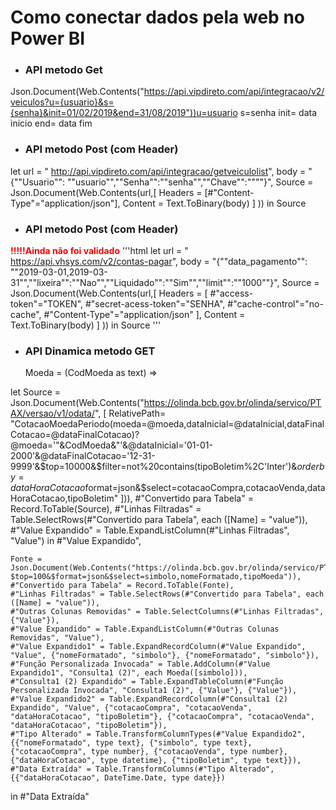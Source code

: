 
# Como conectar dados pela web no Power BI

* ### API metodo Get
Json.Document(Web.Contents("https://api.vipdireto.com/api/integracao/v2/veiculos?u={usuario}&s={senha}&init=01/02/2019&end=31/08/2019"))u=usuario
s=senha
init= data inicio
end= data fim
* ### API metodo Post (com Header)
let
url = " http://api.vipdireto.com/api/integracao/getveiculolist",
body = "{""Usuario"": ""usuario"",""Senha"":""senha"",""Chave"":""""}",
Source = Json.Document(Web.Contents(url,[ 
Headers = [#"Content-Type"="application/json"],
Content = Text.ToBinary(body) 
] 
))
in
Source

* ### API metodo Post (com Header)
 <span style="color:red"> **!!!!!Ainda não foi validado**</span>
 '''html
let
url = " https://api.vhsys.com/v2/contas-pagar",
body = "{""data_pagamento"": ""2019-03-01,2019-03-31"",""lixeira"":""Nao"",""Liquidado"":""Sim"",""limit"":""1000""}",
Source = Json.Document(Web.Contents(url,[ 
Headers = [
            #"access-token"="TOKEN",
            #"secret-acess-token"="SENHA",
            #"cache-control"="no-cache",
            #"Content-Type"="application/json"
            ],
Content = Text.ToBinary(body) 
] 
))
in
Source
'''
* ### API Dinamica metodo GET

    Moeda = (CodMoeda as text) =>
 
let
    Source = Json.Document(Web.Contents("https://olinda.bcb.gov.br/olinda/servico/PTAX/versao/v1/odata/",
    [
        RelativePath= "CotacaoMoedaPeriodo(moeda=@moeda,dataInicial=@dataInicial,dataFinalCotacao=@dataFinalCotacao)?@moeda='"&CodMoeda&"'&@dataInicial='01-01-2000'&@dataFinalCotacao='12-31-9999'&$top=10000&$filter=not%20contains(tipoBoletim%2C'Inter')&$orderby=dataHoraCotacao%20desc&$format=json&$select=cotacaoCompra,cotacaoVenda,dataHoraCotacao,tipoBoletim"
        ])),
    #"Convertido para Tabela" = Record.ToTable(Source),
    #"Linhas Filtradas" = Table.SelectRows(#"Convertido para Tabela", each ([Name] = "value")),
    #"Value Expandido" = Table.ExpandListColumn(#"Linhas Filtradas", "Value")
in
    #"Value Expandido",

    Fonte = Json.Document(Web.Contents("https://olinda.bcb.gov.br/olinda/servico/PTAX/versao/v1/odata/Moedas?$top=100&$format=json&$select=simbolo,nomeFormatado,tipoMoeda")),
    #"Convertido para Tabela" = Record.ToTable(Fonte),
    #"Linhas Filtradas" = Table.SelectRows(#"Convertido para Tabela", each ([Name] = "value")),
    #"Outras Colunas Removidas" = Table.SelectColumns(#"Linhas Filtradas",{"Value"}),
    #"Value Expandido" = Table.ExpandListColumn(#"Outras Colunas Removidas", "Value"),
    #"Value Expandido1" = Table.ExpandRecordColumn(#"Value Expandido", "Value", {"nomeFormatado", "simbolo"}, {"nomeFormatado", "simbolo"}),
    #"Função Personalizada Invocada" = Table.AddColumn(#"Value Expandido1", "Consulta1 (2)", each Moeda([simbolo])),
    #"Consulta1 (2) Expandido" = Table.ExpandTableColumn(#"Função Personalizada Invocada", "Consulta1 (2)", {"Value"}, {"Value"}),
    #"Value Expandido2" = Table.ExpandRecordColumn(#"Consulta1 (2) Expandido", "Value", {"cotacaoCompra", "cotacaoVenda", "dataHoraCotacao", "tipoBoletim"}, {"cotacaoCompra", "cotacaoVenda", "dataHoraCotacao", "tipoBoletim"}),
    #"Tipo Alterado" = Table.TransformColumnTypes(#"Value Expandido2",{{"nomeFormatado", type text}, {"simbolo", type text}, {"cotacaoCompra", type number}, {"cotacaoVenda", type number}, {"dataHoraCotacao", type datetime}, {"tipoBoletim", type text}}),
    #"Data Extraída" = Table.TransformColumns(#"Tipo Alterado",{{"dataHoraCotacao", DateTime.Date, type date}})
in
    #"Data Extraída"
